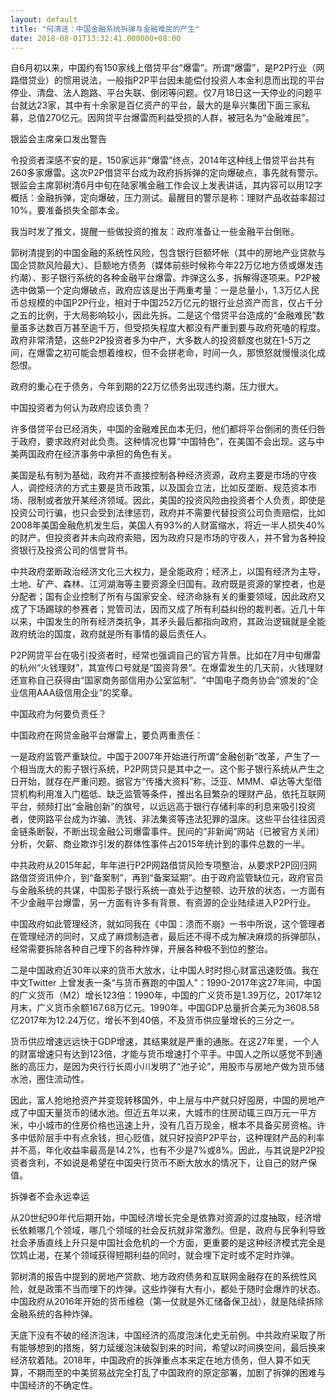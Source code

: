 ```yaml
---
layout: default
title: "何清涟：中国金融系统拆弹与金融难民的产生"
date: 2018-08-01T13:32:41.000000+08:00
---
```


自6月初以来，中国约有150家线上借贷平台“爆雷”。所谓“爆雷”，是P2P行业（网路借贷业）的惯用说法，一般指P2P平台因未能偿付投资人本金利息而出现的平台停业、清盘、法人跑路、平台失联、倒闭等问题。仅7月18日这一天停业的问题平台就达23家，其中有十余家是百亿资产的平台，最大的是阜兴集团下面三家私募，总值270亿元。因网贷平台爆雷而利益受损的人群，被冠名为“金融难民”。

银监会主席亲口发出警告

令投资者深感不安的是，150家远非“爆雷”终点，2014年这种线上借贷平台共有260多家爆雷。这次P2P借贷平台成为政府拆拆弹的定向爆破点，事先就有警示。银监会主席郭树清6月中旬在陆家嘴金融工作会议上发表讲话，其内容可以用12字概括：金融拆弹，定向爆破，压力测试。最醒目的警示是称：理财产品收益率超过10%，要准备损失全部本金。

我当时发了推文，提醒一些做投资的推友：政府准备让一些金融平台倒账。

郭树清提到的中国金融的系统性风险，包含银行巨额坏帐（其中的房地产业贷款与国企贷款风险最大）、巨额地方债务（媒体前些时候称今年22万亿地方债或爆发违约潮）、影子银行系统的各种金融平台爆雷。炸弹这么多，拆解得逐项来。P2P被选中做第一个定向爆破点，政府应该是出于两重考量：一是总量小，1.3万亿人民币总规模的中国P2P行业，相对于中国252万亿元的银行业总资产而言，仅占千分之五的比例，于大局影响较小，因此先拆。二是这个借贷平台造成的“金融难民”数量虽多达数百万甚至逾千万，但受损失程度大都没有严重到要与政府死嗑的程度。政府非常清楚，这些P2P投资者多为中产，大多数人的投资额度也就在1-5万之间，在爆雷之初可能会想着维权，但不会拼老命，时间一久，那愤怒就慢慢淡化成怨恨。

政府的重心在于债务，今年到期的22万亿债务出现违约潮，压力很大。

中国投资者为何认为政府应该负责？

许多借贷平台已经消失，中国的金融难民血本无归，他们都将平台倒闭的责任归咎于政府，要求政府对此负责。这种情况也算“中国特色”，在美国不会出现。这与中美两国政府在经济事务中承担的角色有关。

美国是私有制为基础，政府并不直接控制各种经济资源，政府主要是市场的守夜人，调控经济的方式主要是货币政策，以及国会立法，比如反垄断、规范资本市场、限制或者放开某经济领域。因此，美国的投资风险由投资者个人负责，即使是投资公司行骗，也只会受到法律惩罚，政府并不需要代替投资公司负责赔偿，比如2008年美国金融危机发生后，美国人有93%的人财富缩水，将近一半人损失40%的财产，但投资者并未向政府索赔，因为政府只是市场的守夜人，并不曾为各种投资银行及投资公司的信誉背书。

中共政府垄断政治经济文化三大权力，是全能政府；经济上，以国有经济为主导，土地、矿产、森林、江河湖海等主要资源全归国有。政府既是资源的掌控者，也是分配者；国有企业控制了所有与国家安全、经济命脉有关的重要领域，因此政府又成了下场踢球的参赛者；党管司法，因而又成了所有利益纠纷的裁判者。近几十年以来，中国发生的所有经济类抗争，其矛头最后都指向政府，其政治逻辑就是全能政府统治的国度，政府就是所有事情的最后责任人。

P2P网贷平台在吸引投资者时，经常也强调自己的官方背景。比如在7月中旬爆雷的杭州“火钱理财”，其宣传口号就是“国资背景”。在爆雷发生的几天前，火钱理财还宣称自己获得由“国家商务部信用办公室监制”、“中国电子商务协会”颁发的“企业信用AAA级信用企业”的奖章。

中国政府为何要负责任？

中国政府在网贷金融平台爆雷上，要负两重责任：

一是政府监管严重缺位。中国于2007年开始进行所谓“金融创新”改革，产生了一个相当庞大的影子银行系统，P2P网贷只是其中之一。这个影子银行系统从产生之日开始，就存在严重问题。据官方“传播大资料”称，泛亚、MMM、卓达等大型借贷机构利用准入门槛低、缺乏监管等条件，推出名目繁杂的理财产品，依托互联网平台，频频打出“金融创新”的旗号，以远远高于银行存储利率的利息来吸引投资者，使网路平台成为诈骗、洗钱、非法集资等违法犯罪的温床。这些平台往往因资金链条断裂，不断出现金融公司爆雷事件。民间的“非新闻”网站（已被官方关闭）分析，欠薪、商业欺诈引发的群体性事件占2015年统计到的事件总数的一半。

中共政府从2015年起，年年进行P2P网路借贷风险专项整治，从要求P2P回归网路借贷资讯仲介，到“备案制”，再到“备案延期”。由于政府监管缺位元，政府官员与金融系统的共谋，中国影子银行系统一直处于边整顿、边开放的状态，一方面有不少金融平台爆雷，另一方面有许多有背景、有资源的企业陆续进入P2P行业。

中国政府如此管理经济，就如同我在《中国：溃而不崩》一书中所说，这个管理者在管理经济的同时，又成了麻烦制造者，最后还不得不成为解决麻烦的拆弹部队，经常需要拆除各种自己埋下的各种炸弹，开展各种极不到位的整治。

二是中国政府近30年以来的货币大放水，让中国人时时担心财富迅速贬值。我在中文Twitter 上曾发表一条“与货币赛跑的中国人”：1990-2017年这27年间，中国的广义货币（M2）增长123倍：1990年，中国的广义货币是1.39万亿，2017年12月末，广义货币余额167.68万亿元。1990年，中国GDP总量折合美元为3608.58亿2017年为12.24万亿，增长不到40倍，不及货币供应量增长的三分之一。

货币供应增速远远快于GDP增速，其结果就是严重的通胀。在这27年里，一个人的财富增速只有达到123倍，才能与货币增速打个平手。中国人之所以感觉不到通胀的高压力，是因为央行行长周小川发明了“池子论”，用股市与房地产做为货币储水池，圈住流动性。

因此，富人抢地抢资产并变现转移国外，中上层与中产就只好囤房，中国的房地产成了中国天量货币的储水池。但近五年以来，大城市的住房动辄三四万元一平方米，中小城市的住房价格也迅速上升，没有几百万现金，根本不具备买房资格。许多中低阶层手中有点余钱，担心贬值，就只好投资P2P平台，这种理财产品的利率并不高，年化收益率最高是14.2%，也有不少是7%或8%。因此，与其说是P2P投资者贪利，不如说是希望在中国央行货币不断大放水的情况下，让自己的财产保值。

拆弹者不会永远幸运

从20世纪90年代后期开始，中国经济增长完全是依靠对资源的过度抽取，经济增长依赖哪几个领域，哪几个领域的社会反抗就非常激烈。但是，政府与民争利导致社会矛盾直线上升只是中国社会危机的一个方面，更重要的是这种经济模式完全是饮鸩止渴，在某个领域获得短期利益的同时，就会埋下定时或不定时炸弹。

郭树清的报告中提到的房地产贷款、地方政府债务和互联网金融存在的系统性风险，就是政策不当而埋下的炸弹。这些炸弹有大有小，都处于随时会爆炸的状态。中国政府从2016年开始的货币维稳（第一仗就是外汇储备保卫战），就是陆续拆除金融系统的各种炸弹。

天底下没有不破的经济泡沫，中国经济的高度泡沫化史无前例。中共政府采取了所有能够想到的措施，努力延缓泡沫破裂到来的时间，希望以时间换空间，最后换来经济软着陆。2018年，中国政府的拆弹重点本来定在地方债务，但人算不如天算，不期而至的中美贸易战完全打乱了中国政府的原定部署，加剧了拆弹的困难与中国经济的不确定性。

